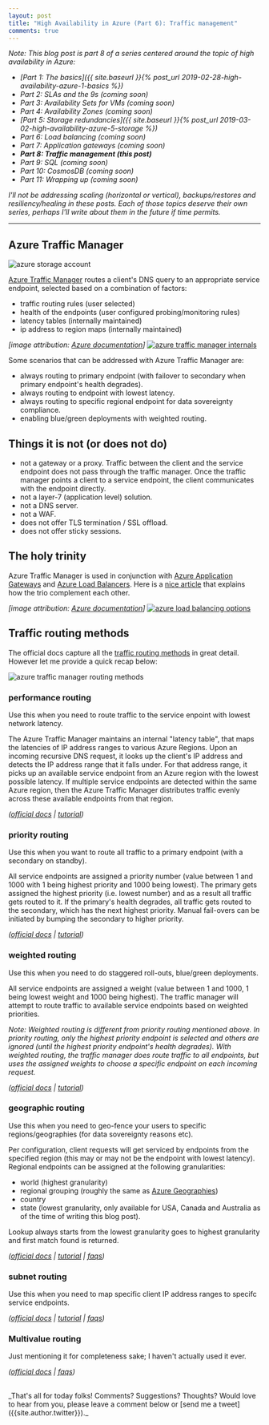 ```yaml
---
layout: post
title: "High Availability in Azure (Part 6): Traffic management"
comments: true
---
```

_Note: This blog post is part 8 of a series centered around the topic of high availability in Azure:_

* _[Part 1: The basics]({{ site.baseurl }}{% post_url 2019-02-28-high-availability-azure-1-basics %})_
* _Part 2: SLAs and the 9s (coming soon)_
* _Part 3: Availability Sets for VMs (coming soon)_
* _Part 4: Availability Zones (coming soon)_
* _[Part 5: Storage redundancies]({{ site.baseurl }}{% post_url 2019-03-02-high-availability-azure-5-storage %})_
* _Part 6: Load balancing (coming soon)_
* _Part 7: Application gateways (coming soon)_
* _**Part 8: Traffic management (this post)**_
* _Part 9: SQL (coming soon)_
* _Part 10: CosmosDB (coming soon)_
* _Part 11: Wrapping up (coming soon)_

_I'll not be addressing scaling (horizontal or vertical), backups/restores and resiliency/healing in these posts. Each of those topics deserve their own series, perhaps I'll write about them in the future if time permits._

---

## Azure Traffic Manager

![azure storage account](../../../images/08-azure-traffic-manager.png)

[Azure Traffic Manager](https://docs.microsoft.com/en-us/azure/traffic-manager/) routes a client's DNS query to an appropriate service endpoint, selected based on a combination of factors:

* traffic routing rules (user selected)
* health of the endpoints (user configured probing/monitoring rules)
* latency tables (internally maintained)
* ip address to region maps (internally maintained)

_[image attribution: [Azure documentation](https://docs.microsoft.com/en-us/azure/traffic-manager/traffic-manager-how-it-works#how-clients-connect-using-traffic-manager)]_
[![azure traffic manager internals](../../../images/10-azure-traffic-manager-dns.jpg)](https://docs.microsoft.com/en-us/azure/traffic-manager/traffic-manager-how-it-works#how-clients-connect-using-traffic-manager)

Some scenarios that can be addressed with Azure Traffic Manager are:

* always routing to primary endpoint (with failover to secondary when primary endpoint's health degrades).
* always routing to endpoint with lowest latency.
* always routing to specific regional endpoint for data sovereignty compliance.
* enabling blue/green deployments with weighted routing.

## Things it is not (or does not do)

* not a gateway or a proxy. Traffic between the client and the service endpoint does not pass through the traffic manager. Once the traffic manager points a client to a service endpoint, the client communicates with the endpoint directly.
* not a layer-7 (application level) solution.
* not a DNS server.
* not a WAF.
* does not offer TLS termination / SSL offload.
* does not offer sticky sessions.

## The holy trinity

Azure Traffic Manager is used in conjunction with [Azure Application Gateways](https://docs.microsoft.com/en-us/azure/application-gateway/) and [Azure Load Balancers](https://docs.microsoft.com/en-us/azure/load-balancer/). Here is a [nice article](https://docs.microsoft.com/en-us/azure/traffic-manager/traffic-manager-load-balancing-azure) that explains how the trio complement each other.

_[image attribution: [Azure documentation](https://docs.microsoft.com/en-us/azure/traffic-manager/traffic-manager-load-balancing-azure)]_
[![azure load balancing options](../../../images/09-azure-load-balancing-options.jpg)](https://docs.microsoft.com/en-us/azure/traffic-manager/traffic-manager-load-balancing-azure#scenario)

## Traffic routing methods

The official docs capture all the [traffic routing methods](https://docs.microsoft.com/en-us/azure/traffic-manager/traffic-manager-routing-methods) in great detail. However let me provide a quick recap below:

![azure traffic manager routing methods](../../../images/11-azure-traffic-manager-routing-methods.jpg)

### performance routing

Use this when you need to route traffic to the service enpoint with lowest network latency.

The Azure Traffic Manager maintains an internal "latency table", that maps the latencies of IP address ranges to various Azure Regions. Upon an incoming recursive DNS request, it looks up the client's IP address and detects the IP address range that it falls under. For that address range, it picks up an available service endpoint from an Azure region with the lowest possible latency. If multiple service endpoints are detected within the same Azure region, then the Azure Traffic Manager distributes traffic evenly across these available endpoints from that region.

_([official docs](https://docs.microsoft.com/en-us/azure/traffic-manager/traffic-manager-routing-methods#performance-traffic-routing-method) \| [tutorial](https://docs.microsoft.com/en-us/azure/traffic-manager/tutorial-traffic-manager-improve-website-response))_

### priority routing

Use this when you want to route all traffic to a primary endpoint (with a secondary on standby).

All service endpoints are assigned a priority number (value between 1 and 1000 with 1 being highest priority and 1000 being lowest). The primary gets assigned the highest priority (i.e. lowest number) and as a result all traffic gets routed to it. If the primary's health degrades, all traffic gets routed to the secondary, which has the next highest priority. Manual fail-overs can be initiated by bumping the secondary to higher priority.

_([official docs](https://docs.microsoft.com/en-us/azure/traffic-manager/traffic-manager-routing-methods#priority-traffic-routing-method) \| [tutorial](https://docs.microsoft.com/en-us/azure/traffic-manager/traffic-manager-configure-priority-routing-method))_

### weighted routing

Use this when you need to do staggered roll-outs, blue/green deployments.

All service endpoints are assigned a weight (value between 1 and 1000, 1 being lowest weight and 1000 being highest). The traffic manager will attempt to route traffic to available service endpoints based on weighted priorities.

_Note: Weighted routing is different from priority routing mentioned above. In priority routing, only the highest priority endpoint is selected and others are ignored (until the highest priority endpoint's health degrades). With weighted routing, the traffic manager does route traffic to all endpoints, but uses the assigned weights to choose a specific endpoint on each incoming request._

_([official docs](https://docs.microsoft.com/en-us/azure/traffic-manager/traffic-manager-routing-methods#weighted-traffic-routing-method) \| [tutorial](https://docs.microsoft.com/en-us/azure/traffic-manager/tutorial-traffic-manager-weighted-endpoint-routing))_

### geographic routing

Use this when you need to geo-fence your users to specific regions/geographies (for data sovereignty reasons etc).

Per configuration, client requests will get serviced by endpoints from the specified region (this may or may not be the endpoint with lowest latency). Regional endpoints can be assigned at the following granularities:

* world (highest granularity)
* regional grouping (roughly the same as [Azure Geographies](../../../2019/02/28/high-availability-azure-1-basics#geography))
* country
* state (lowest granularity, only available for USA, Canada and Australia as of the time of writing this blog post).

Lookup always starts from the lowest granularity goes to highest granularity and first match found is returned. 

_([official docs](https://docs.microsoft.com/en-us/azure/traffic-manager/traffic-manager-routing-methods#geographic-traffic-routing-method) \| [tutorial](https://docs.microsoft.com/en-us/azure/traffic-manager/traffic-manager-configure-geographic-routing-method) \| [faqs](https://docs.microsoft.com/en-us/azure/traffic-manager/traffic-manager-faqs#traffic-manager-geographic-traffic-routing-method))_

### subnet routing

Use this when you need to map specific client IP address ranges to specifc service endpoints.

_([official docs](https://docs.microsoft.com/en-us/azure/traffic-manager/traffic-manager-routing-methods#subnet-traffic-routing-method) \| [tutorial](https://docs.microsoft.com/en-us/azure/traffic-manager/tutorial-traffic-manager-subnet-routing) \| [faqs](https://docs.microsoft.com/en-us/azure/traffic-manager/traffic-manager-faqs#traffic-manager-subnet-traffic-routing-method))_

### Multivalue routing

Just mentioning it for completeness sake; I haven't actually used it ever.

_([official docs](https://docs.microsoft.com/en-us/azure/traffic-manager/traffic-manager-routing-methods#multivalue-traffic-routing-method) \| [faqs](https://docs.microsoft.com/en-us/azure/traffic-manager/traffic-manager-faqs#traffic-manager-multivalue-traffic-routing-method))_

<br>
_That's all for today folks! Comments? Suggestions? Thoughts? Would love to hear from you, please leave a comment below or [send me a tweet]({{site.author.twitter}})._